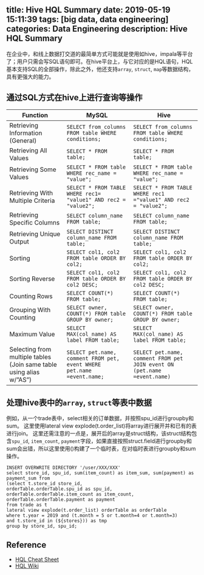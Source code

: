 title: Hive HQL Summary
date: 2019-05-19 15:11:39
tags: [big data, data engineering]
categories: Data Engineering
description: Hive HQL Summary 
---

在企业中，和线上数据打交道的最简单方式可能就是使用如hive，impala等平台了；用户只需会写SQL语句即可。在hive平台上，与它对应的是HQL语句，HQL基本支持SQL的全部操作，除此之外，他还支持`array`, `struct`, `map`等数据结构，具有更强大的能力。


## 通过SQL方式在hive上进行查询等操作

| **Function** | **MySQL** | **Hive** |
|---|---|---|
| Retrieving Information (General) | `SELECT from_columns FROM table WHERE conditions;` | `SELECT from_columns FROM table WHERE conditions;` |
| Retrieving All Values | `SELECT * FROM table;` | `SELECT * FROM table;` |
| Retrieving Some Values | `SELECT * FROM table WHERE rec_name = "value";` | `SELECT * FROM table WHERE rec_name = "value";` |
| Retrieving With Multiple Criteria | `SELECT * FROM TABLE WHERE rec1= "value1" AND rec2 = "value2";` | `SELECT * FROM TABLE WHERE rec1 ="value1" AND rec2 = "value2";` |
| Retrieving Specific Columns | `SELECT column_name FROM table;` | `SELECT column_name FROM table;` |
| Retrieving Unique Output | `SELECT DISTINCT column_name FROM table;` | `SELECT DISTINCT column_name FROM table;` |
| Sorting | `SELECT col1, col2 FROM table ORDER BY col2;` | `SELECT col1, col2 FROM table ORDER BY col2;` |
| Sorting Reverse | `SELECT col1, col2 FROM table ORDER BY col2 DESC;` | `SELECT col1, col2 FROM table ORDER BY col2 DESC;` |
| Counting Rows | `SELECT COUNT(*) FROM table;` | `SELECT COUNT(*) FROM table;` |
| Grouping With Counting | `SELECT owner, COUNT(*) FROM table GROUP BY owner;` | `SELECT owner, COUNT(*) FROM table GROUP BY owner;` |
| Maximum Value | `SELECT MAX(col_name) AS label FROM table;` | `SELECT MAX(col_name) AS label FROM table;` |
| Selecting from multiple tables (Join same table using alias w/”AS”) | `SELECT pet.name, comment FROM pet, event WHERE pet.name =event.name;` | `SELECT pet.name, comment FROM pet JOIN event ON (pet.name =event.name)` |


## 处理hive表中的`array`, `struct`等表中数据

例如，从一个trade表中，select相关的订单数据，并按照spu_id进行groupby和sum。 这里使用lateral view explode(t.order_list)将array进行展开并和已有的表进行join。
这里还需注意的一点是，展开后的array是struct结构，该struct结构包含`spu_id`, `item_count`, `payment`字段，如果直接按照struct.field进行groupby和sum会出错，所以这里使用()构建了一个临时表，在对临时表进行groupby和sum操作。

```
INSERT OVERWRITE DIRECTORY '/user/XXX/XXX'
select store_id, spu_id, sum(item_count) as item_sum, sum(payment) as payment_sum from
(select t.store_id store_id, 
orderTable.orderTable.spu_id as spu_id, 
orderTable.orderTable.item_count as item_count,
orderTable.orderTable.payment as payment 
from trade as t 
lateral view explode(t.order_list) orderTable as orderTable
where t.year = 2019 and (t.month = 5 or t.month=4 or t.month=3)
and t.store_id in (${stores})) as tmp
group by store_id, spu_id;
```

## Reference

- [HQL Cheat Sheet](https://hortonworks.com/blog/hive-cheat-sheet-for-sql-users/)
- [HQL Wiki](https://cwiki.apache.org/confluence/display/Hive/Home)
